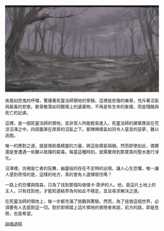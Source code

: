 ![](./2-2-a.png)


疾風如怨鬼的呼嘯，驚擾著死靈法師領地的寧靜。這裡是悲傷的樂章，充斥著沼氣與屍毒的悲歌。骸骨散落如同戰場上的遺棄物，不再是有生命的象徵，而是殘酷與死亡的記虐。

這裡，是一個死靈法師的領地，並非常人所能輕易進入。死靈法師的建築應該在荒涼沼澤之中，四周籠罩在厚厚的沼氣之下。那陣陣瘴氣如同令人窒息的惡夢，難以逃脫。

唯一的應對之道，就是借助風精靈的力量，將這些瘴氣隔絕。然而即使如此，偶爾還是會遭遇一些難以抵擋的屍毒。每當這種時刻，就需要用到那寶貴的聖水進行淨化。

沼澤裡，彷彿是亡者的狂舞，幽靈般的存在不定時的出現，讓人心生恐懼。唯一讓人感到奇怪的是，這樣的地方，真的會有人選擇居住嗎？

一路上的恐懼與陰森，只為了找到那個叫做傑卡‧萊伊的人。他，是這片土地上的主人，只有找到他，才能知道結界為何如此不穩定，並且尋求解決之道。

在死靈法師的領地上，每一步都充滿了挑戰與驚駭。然而，為了拯救這個世界，必須要有人去面對這一切。對於即將踏上這片領地的冒險者來說，前方的路，即是危險，也是希望。

[詠唱過程](./2-2-a.chat.html)
